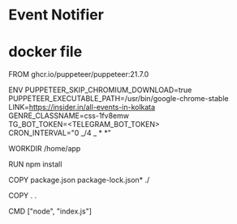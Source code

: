# Event Notifier

# docker file

FROM ghcr.io/puppeteer/puppeteer:21.7.0

ENV PUPPETEER_SKIP_CHROMIUM_DOWNLOAD=true \
 PUPPETEER_EXECUTABLE_PATH=/usr/bin/google-chrome-stable \
 LINK=https://insider.in/all-events-in-kolkata \
 GENRE_CLASSNAME=css-1fv8emw \
 TG_BOT_TOKEN=<TELEGRAM_BOT_TOKEN> \
 CRON_INTERVAL="0 _/4 _ \* \*"

WORKDIR /home/app

RUN npm install

COPY package.json package-lock.json\* ./

COPY . .

CMD ["node", "index.js"]
